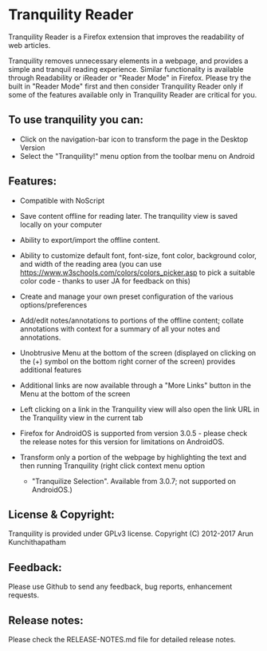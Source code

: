 # Tranquility Reader

Tranquility Reader is a Firefox extension that improves the readability 
of web articles.

Tranquility removes unnecessary elements in a webpage, and provides 
a simple and tranquil reading experience. Similar functionality is 
available through Readability or iReader or "Reader Mode" in Firefox. 
Please try the built in "Reader Mode" first and then consider 
Tranquility Reader only if some of the features available only in 
Tranquility Reader are critical for you.

## To use tranquility you can:

* Click on the navigation-bar icon to transform the page in the Desktop Version
* Select the "Tranquility!" menu option from the toolbar menu on Android


## Features:

* Compatible with NoScript

* Save content offline for reading later. The tranquility view is 
  saved locally on your computer

* Ability to export/import the offline content.

* Ability to customize default font, font-size, font color, 
  background color, and width of the reading area (you can use 
  https://www.w3schools.com/colors/colors_picker.asp to pick a 
  suitable color code - thanks to user JA for feedback on this)

* Create and manage your own preset configuration of the various 
  options/preferences

* Add/edit notes/annotations to portions of the offline content; 
  collate annotations with context for a summary of all your 
  notes and annotations.

* Unobtrusive Menu at the bottom of the screen (displayed on 
  clicking on the (+) symbol on the bottom right corner of the 
  screen) provides additional features

* Additional links are now available through a "More Links" button 
  in the Menu at the bottom of the screen

* Left clicking on a link in the Tranquility view will also open 
  the link URL in the Tranquility view in the current tab

* Firefox for AndroidOS is supported from version 3.0.5 - 
  please check the release notes for this version for limitations 
  on AndroidOS.

* Transform only a portion of the webpage by highlighting the text 
  and then running Tranquility (right click context menu option 
  - "Tranquilize Selection". 
  Available from 3.0.7; not supported on AndroidOS.)


## License & Copyright:

Tranquility is provided under GPLv3 license.
Copyright (C) 2012-2017 Arun Kunchithapatham

## Feedback:

Please use Github to send any feedback, bug reports, enhancement requests.

## Release notes:

Please check the RELEASE-NOTES.md file for detailed release notes.
